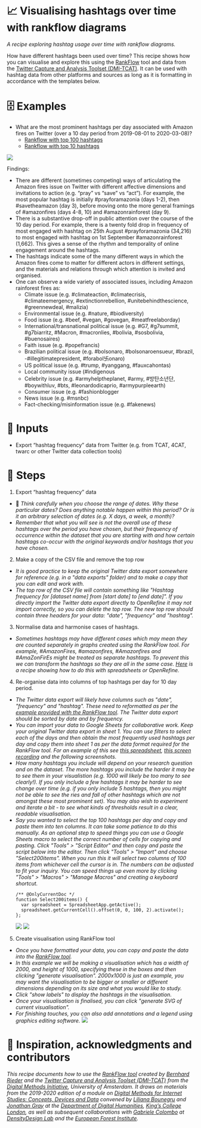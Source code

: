 # 📈 Visualising hashtags over time with rankflow diagrams

*A recipe exploring hashtag usage over time with rankflow diagrams.*

How have different hashtags been used over time? This recipe shows how you can visualise and explore this using the [RankFlow](http://labs.polsys.net/tools/rankflow/) tool and data from the [Twitter Capture and Analysis Toolset (DMI-TCAT)](https://github.com/digitalmethodsinitiative/dmi-tcat). It can be used with hashtag data from other platforms and sources as long as it is formatting in accordance with the templates below.

# 🗄️ Examples

- What are the most prominent hashtags per day associated with Amazon fires on Twitter (over a 10 day period from 2019-08-01 to 2020-03-08)?
  - [Rankflow with top 100 hashtags](https://i.imgur.com/rYYNZZu.jpg)
  - [Rankflow with top 10 hashtags](https://i.imgur.com/5HZGyXp.png)

![](https://i.imgur.com/rYYNZZu.jpg)

Findings:

- There are different (sometimes competing) ways of articulating the Amazon fires issue on Twitter with different affective dimensions and invitations to action (e.g. “pray” vs “save” vs “act”). For example, the most popular hashtag is initially #prayforamazonia (days 1-2), then #savetheamazon (day 3), before moving onto the more general framings of #amazonfires (days 4-8, 10) and #amazonrainforest (day 9).
- There is a substantive drop-off in public attention over the course of the 10 day period. For example, there is a twenty fold drop in frequency of most engaged with hashtag on 25th August #prayforamazonia (34,216) to most engaged with hashtag on 1st September #amazonrainforest (1,662). This gives a sense of the rhythm and temporality of online engagement around the hashtags.
- The hashtags indicate some of the many different ways in which the Amazon fires come to matter for different actors in different settings, and the materials and relations through which attention is invited and organised.
- One can observe a wide variety of associated issues, including Amazon rainforest fires as:
  - Climate issue (e.g. #climateaction, #climatecrisis, #climateemergency, #extinctionrebellion, #unitebehindthescience, #greennewdeal, #malizia)
  - Environmental issue (e.g. #nature, #biodiversity)
  - Food issue (e.g. #beef, #vegan, #govegan, #meatfreelaborday)
  - International/transnational political issue (e.g. #G7, #g7summit, #g7biarritz, #Macron, #macronlies, #bolivia, #sosbolivia, #buenosaires)
  - Faith issue (e.g. #popefrancis)
  - Brazilian political issue (e.g. #bolsonaro, #bolsonaroensueur, #brazil, -#illegitimatepresident, #forabol卐onaro)
  - US political issue (e.g. #trump, #yanggang, #fauxcahontas)
  - Local community issue (#indigenous
  - Celebrity issue (e.g. #armyhelptheplanet, #army, #방탄소년단, #boywithluv, #bts, #leonardodicaprio, #armypurpleearth)
  - Consumer issue (e.g. #fashionblogger
  - News issue (e.g. #msnbc)
  - Fact-checking/misinformation issue (e.g. #fakenews)


# 🧱 Inputs

- Export “hashtag frequency” data from Twitter (e.g. from TCAT, 4CAT, twarc or other Twitter data collection tools)

# 📃 Steps

1. Export “hashtag frequency” data
  - 🤔 *Think carefully when you choose the range of dates. Why these particular dates? Does anything notable happen within this period? Or is it an arbitrary selection of dates (e.g. X days, a week, a month)?*
  - *Remember that what you will see is not the overall use of these hashtags over the period you have chosen, but their frequency of occurrence within the dataset that you are starting with and how certain hashtags co-occur with the original keywords and/or hashtags that you have chosen.*
2. Make a copy of the CSV file and remove the top row
  - *It is good practice to keep the original Twitter data export somewhere for reference (e.g. in a "data exports" folder) and to make a copy that you can edit and work with.*
  - *The top row of the CSV file will contain something like "Hashtag frequency for [dataset name] from [start date] to [end date]". If you directly import the Twitter data export directly to OpenRefine it may not import correctly, so you can delete the top row. The new top row should contain three headers for your data: "date", "frequency" and "hashtag".*
3. Normalise data and harmonise cases of hashtags.
  - *Sometimes hashtags may have different cases which may mean they are counted separately in graphs created using the RankFlow tool. For example, #AmazonFires, #amazonfires, #Amazonfires and #AmaZonFirEs might be treated as separate hashtags. To prevent this we can transform the hashtags so they are all in the same case. [Here](/case-insensitive-hashtags.md) is a recipe showing how to do this with spreadsheets or OpenRefine.*
4. Re-organise data into columns of top hashtags per day for 10 day period.
  - *The Twitter data export will likely have columns such as "date", "frequency" and "hashtag". These need to reformatted as per the [example provided with the RankFlow tool](http://labs.polsys.net/tools/rankflow/). The Twitter data export should be sorted by date and by frequency.*
  - *You can import your data to Google Sheets for collaborative work. Keep your original Twitter data export in sheet 1. You can use filters to select each of the days and then obtain the most frequently used hashtags per day and copy them into sheet 1 as per the data format required for the RankFlow tool. For an example of this see [this spreadsheet](https://docs.google.com/spreadsheets/d/1LZ17LekrMHDVxY87AoAZqa_9kPgL47E2vK36pXXSnrE/edit?usp=sharing), [this screen recording](https://i.imgur.com/9MYEoFn.mp4) and the following screenshots.*
  - *How many hashtags you include will depend on your research question and on the dataset. The more hashtags you include the harder it may be to see them in your visualistion (e.g. 1000 will likely be too many to see clearly!). If you only include a few hashtags it may be harder to see change over time (e.g. if you only include 5 hashtags, then you might not be able to see the ries and fall of other hashtags which are not amongst these most prominent set). You may also wish to experiment and iterate a bit - to see what kinds of thresholds result in a clear, readable visualisation.*
  - *Say you wanted to select the top 100 hashtags per day and copy and paste them into ten columns. It can take some patience to do this manually. As an optional step to speed things you can use a Google Sheets macro to select the correct number of cells for copying and pasting. Click "Tools" > "Script Editor" and then copy and paste the script below into the editor. Then click "Tools" > "Import" and choose "Select200items". When you run this it will select two columns of 100 items from whichever cell the cursor is in. The numbers can be adjusted to fit your inquiry. You can speed things up even more by clicking "Tools" > "Macros" > "Manage Macros" and creating a keyboard shortcut.*
    ```
    /** @OnlyCurrentDoc */
    function Select200items() {
      var spreadsheet = SpreadsheetApp.getActive();
      spreadsheet.getCurrentCell().offset(0, 0, 100, 2).activate();
    };
    ```
    ![](https://i.imgur.com/HyYkYLM.png)
    ![](https://i.imgur.com/EBaLrOF.png)
5. Create visualisation using RankFlow tool
  - *Once you have formatted your data, you can copy and paste the data into the [RankFlow tool](http://labs.polsys.net/tools/rankflow/).*
  - *In this example we will be making a visualisation which has a width of 2000, and height of 1000, specifying these in the boxes and then clicking "generate visualisation". 2000x1000 is just an example, you may want the visualisation to be bigger or smaller or different dimensions depending on its size and what you would like to study.*
  - *Click "show labels" to display the hashtags in the visualisation.*
  - *Once your visualisation is finalised, you can click "generate SVG of current visualisation".*
  - *For finishing touches, you can also add annotations and a legend using graphics editing software.*
    ![](https://i.imgur.com/SY9BhwD.gif)

# 🐙 Inspiration, acknowledgments and contributors


*This recipe documents how to use the [RankFlow tool](http://labs.polsys.net/tools/rankflow/) created by [Bernhard Rieder](http://thepoliticsofsystems.net/about/) and the [Twitter Capture and Analysis Toolset (DMI-TCAT)](https://github.com/digitalmethodsinitiative/dmi-tcat) from the [Digital Methods Initiative](https://digitalmethods.net/), University of Amsterdam. It draws on materials from the 2019-2020 edition of a module on [Digital Methods for Internet Studies: Concepts, Devices and Data](https://www.kcl.ac.uk/artshums/depts/ddh/modules/level7/7aavdm28) convened by [Liliana Bounegru](https://lilianabounegru.org/) and [Jonathan Gray](http://jonathangray.org/) at the [Department of Digital Humanities](https://www.kcl.ac.uk/ddh), [King’s College London](http://kcl.ac.uk/), as well as subsequent collaborations with [Gabriele Colombo](https://densitydesign.org/person/gabriele-colombo/) at [DensityDesign Lab](https://densitydesign.org/) and the [European Forest Institute](https://www.efi.int/).*
